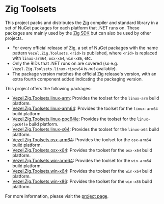# Zig Toolsets

This project packs and distributes the [Zig](https://ziglang.org) compiler and
standard library in a set of NuGet packages for each platform that .NET runs on.
These packages are mainly used by the
[Zig SDK](https://github.com/vezel-dev/zig-sdk) but can also be used by other
projects.

* For every official release of Zig, a set of NuGet packages with the name
  pattern `Vezel.Zig.Toolsets.<rid>` is published, where `<rid>` is replaced
  with `linux-arm64`, `osx-x64`, `win-x86`, etc.
* Only the RIDs that .NET runs on are covered (so e.g.
  `Vezel.Zig.Toolsets.linux-riscv64` is *not* available).
* The package version matches the official Zig release's version, with an extra
  fourth component added indicating the packaging version.

This project offers the following packages:

* [Vezel.Zig.Toolsets.linux-arm](https://www.nuget.org/packages/Vezel.Zig.Toolsets.linux-arm):
  Provides the toolset for the `linux-arm` build platform.
* [Vezel.Zig.Toolsets.linux-arm64](https://www.nuget.org/packages/Vezel.Zig.Toolsets.linux-arm64):
  Provides the toolset for the `linux-arm64` build platform.
* [Vezel.Zig.Toolsets.linux-ppc64le](https://www.nuget.org/packages/Vezel.Zig.Toolsets.linux-ppc64le):
  Provides the toolset for the `linux-ppc64le` build platform.
* [Vezel.Zig.Toolsets.linux-x64](https://www.nuget.org/packages/Vezel.Zig.Toolsets.linux-x64):
  Provides the toolset for the `linux-x64` build platform.
* [Vezel.Zig.Toolsets.osx-arm64](https://www.nuget.org/packages/Vezel.Zig.Toolsets.osx-arm64):
  Provides the toolset for the `osx-arm64` build platform.
* [Vezel.Zig.Toolsets.osx-x64](https://www.nuget.org/packages/Vezel.Zig.Toolsets.osx-x64):
  Provides the toolset for the `osx-x64` build platform.
* [Vezel.Zig.Toolsets.win-arm64](https://www.nuget.org/packages/Vezel.Zig.Toolsets.win-arm64):
  Provides the toolset for the `win-arm64` build platform.
* [Vezel.Zig.Toolsets.win-x64](https://www.nuget.org/packages/Vezel.Zig.Toolsets.win-x64):
  Provides the toolset for the `win-x64` build platform.
* [Vezel.Zig.Toolsets.win-x86](https://www.nuget.org/packages/Vezel.Zig.Toolsets.win-x86):
  Provides the toolset for the `win-x86` build platform.

For more information, please visit the
[project page](https://github.com/vezel-dev/zig-toolsets).
